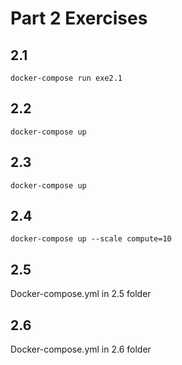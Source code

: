 # Part 2 Exercises

## 2.1

```
docker-compose run exe2.1
```

## 2.2

```
docker-compose up
```

## 2.3

```
docker-compose up
```

## 2.4

```
docker-compose up --scale compute=10
```

## 2.5

Docker-compose.yml in 2.5 folder

## 2.6 

Docker-compose.yml in 2.6 folder